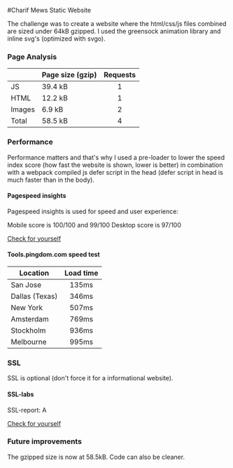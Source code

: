 #Charif Mews Static Website

The challenge was to create a website where the html/css/js files combined are sized under 64kB gzipped. I used the greensock
animation library and inline svg's (optimized with svgo).

### Page Analysis

|       | Page size (gzip)|   Requests    | 
| ------|--------- |:-------------:| 
| JS    | 39.4 kB     |  1            |   
| HTML  | 12.2 kB   |  1            |    
| Images| 6.9 kB  |  2            |   
| Total | 58.5 kB  |  4            | 


### Performance

Performance matters and that's why I used a pre-loader to lower the speed index score (how fast the website is shown, lower is better) in combination with a webpack compiled js defer script in the head (defer script in head is much faster than in the body).

#### Pagespeed insights

Pagespeed insights is used for speed and user experience:

Mobile score is 100/100 and 99/100
Desktop score is 97/100

[Check for yourself](https://developers.google.com/speed/pagespeed/insights/?url=charifmews.com)

#### Tools.pingdom.com speed test

| Location        |   Load time   | 
| --------------- |:-------------:| 
| San Jose        |  135ms        |    
| Dallas (Texas)  |  346ms        | 
| New York        |  507ms        |   
| Amsterdam       |  769ms        |   
| Stockholm       |  936ms        |   
| Melbourne       |  995ms        |   

### SSL

SSL is optional (don't force it for a informational website).

#### SSL-labs

SSL-report: A

[Check for yourself](https://www.ssllabs.com/ssltest/analyze.html?d=charifmews.com&latest)

### Future improvements

The gzipped size is now at 58.5kB. Code can also be cleaner.


